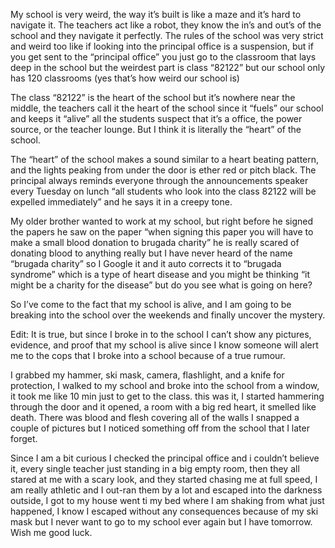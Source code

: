 My school is very weird, the way it’s built is like a maze and it’s hard to navigate it. The teachers act like a robot, they know the in’s and out’s of the school and they navigate it perfectly. The rules of the school was very strict and weird too like if looking into the principal office is a suspension, but if you get sent to the “principal office” you just go to the classroom that lays deep in the school but the weirdest part is class “82122” but our school only has 120 classrooms (yes that’s how weird our school is) 

The class “82122”  is the heart of the school but it’s nowhere near the middle, the teachers call it the heart of the school since it “fuels” our school and keeps it “alive” all the students suspect that it’s a office, the power source, or the teacher lounge. But I think it is literally the “heart” of the school.


The “heart” of the school makes a sound similar to a heart beating pattern, and the lights peaking from under the door is ether red or pitch black. The principal always reminds everyone through the announcements speaker every Tuesday on lunch “all students who look into the class 82122 will be expelled immediately” and he says it in a creepy tone.

My older brother wanted to work at my school, but right before he signed the papers he saw on the paper “when signing this paper you will have to make a small blood donation to brugada charity” he is really scared of donating blood to anything really but I have never heard of the name “brugada charity” so I Google it and it auto corrects it to “brugada syndrome” which is a type of heart disease and you might be thinking “it might be a charity for the disease” but do you see what is going on here?

So I’ve come to the fact that my school is alive, and I am going to be breaking into the school over the weekends and finally uncover the mystery.

Edit: It is true, but since I broke in to the school I can’t show any pictures, evidence, and proof that my school is alive since I know someone will alert me to the cops that I broke into a school because of a true rumour.

I grabbed my hammer, ski mask, camera, flashlight, and a knife for protection, I walked to my school and broke into the school from a window, it took me like 10 min just to get to the class. this was it, I started hammering through the door and it opened, a room with a big red heart, it smelled like death. There was blood and flesh covering all of the walls I snapped a couple of pictures but I noticed something off from the school that I later forget.

Since I am a bit curious I checked the principal office and i couldn’t believe it, every single teacher just standing in a big empty room, then they all stared at me with a scary look, and they started chasing me at full speed, I am really athletic and I out-ran them by a lot and escaped into the darkness outside, I got to my house went ti my bed where I am shaking from what just happened, I know I escaped without any consequences because of my ski mask but I never want to go to my school ever again but I have tomorrow. Wish me good luck.